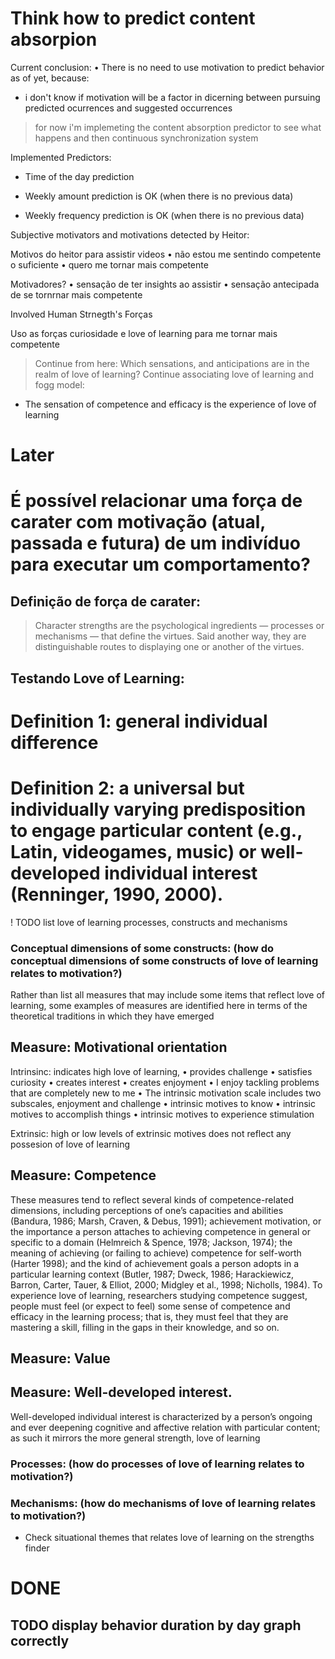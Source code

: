 # Think how to predict content absorpion

Current conclusion:
 • There is no need to use motivation to predict behavior as of yet, because:
   - i don't know if motivation will be a factor in dicerning between pursuing predicted ocurrences and suggested occurrences
   > for now i'm implemeting the content absorption predictor to see what happens
   > and then continuous synchronization system

Implemented Predictors:

  - Time of the day prediction

  - Weekly amount prediction is OK (when there is no previous data)
  - Weekly frequency prediction is OK (when there is no previous data)

Subjective motivators and motivations detected by Heitor:

  Motivos do heitor para assistir videos
  • não estou me sentindo competente o suficiente
  • quero me tornar mais competente

  Motivadores?
  • sensação de ter insights ao assistir
  • sensação antecipada de se tornrnar mais competente

Involved Human Strnegth's Forças

  Uso as forças curiosidade e love of learning para me tornar mais competente

  > Continue from here:
  Which sensations, and anticipations are in the realm of love of learning? Continue associating love of learning and fogg model:

  - The sensation of competence and efficacy is the experience of love of learning


# Later
# É possível relacionar uma força de carater com motivação (atual, passada e futura) de um indivíduo para executar um comportamento?

## Definição de força de carater:

> Character strengths are the psychological ingredients — processes or mechanisms — that define the virtues.
> Said another way, they are distinguishable routes to displaying one or another of the virtues.


## Testando Love of Learning:

# Definition 1: general individual difference
# Definition 2: a universal but individually varying predisposition to engage particular content (e.g., Latin, videogames, music) or well-developed individual interest (Renninger, 1990, 2000).

! TODO list love of learning processes, constructs and mechanisms
### Conceptual dimensions of some constructs: (how do conceptual dimensions of some constructs of love of learning relates to motivation?)

Rather than list all measures that may include some items that reflect love of learning, some examples of measures are identified here in terms of the theoretical traditions in which they have emerged

## Measure: Motivational orientation
Intrinsinc: indicates high love of learning,
• provides challenge
• satisfies curiosity
• creates interest
• creates enjoyment
• I enjoy tackling problems that are completely new to me
• The intrinsic motivation scale includes two subscales, enjoyment and challenge
• intrinsic motives to know
• intrinsic motives to accomplish things
• intrinsic motives to experience stimulation

Extrinsic: high or low levels of extrinsic motives does not reflect any possesion of love of learning

## Measure: Competence

These measures tend to reflect several kinds of competence-related dimensions, including perceptions of one’s capacities and abilities (Bandura, 1986; Marsh, Craven, & Debus, 1991); achievement motivation, or the importance a person attaches to achieving competence in general or specific to a domain (Helmreich & Spence, 1978; Jackson, 1974); the meaning of achieving (or failing to achieve) competence for self-worth (Harter 1998); and the kind of achievement goals a person adopts in a particular learning context (Butler, 1987; Dweck, 1986; Harackiewicz, Barron, Carter, Tauer, & Elliot, 2000; Midgley et al., 1998; Nicholls, 1984). To experience love of learning, researchers studying competence suggest, people must feel (or expect to feel) some sense of competence and efficacy in the learning process; that is, they must feel that they are mastering a skill, filling in the gaps in their knowledge, and so on.


## Measure: Value


## Measure: Well-developed interest.
Well-developed individual interest is characterized by a person’s ongoing and ever deepening cognitive and affective relation with particular content; as such it mirrors the more general strength, love of learning




### Processes: (how do processes of love of learning relates to motivation?)


### Mechanisms: (how do mechanisms of love of learning relates to motivation?)


- Check situational themes that relates love of learning on the strengths finder

# DONE

## TODO display behavior duration by day graph correctly
